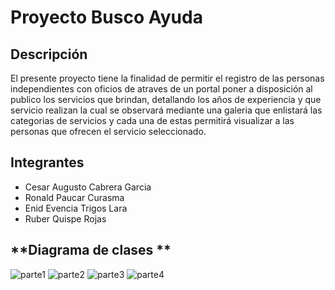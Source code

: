 


# **Proyecto Busco Ayuda**

## **Descripción**
El presente proyecto tiene la finalidad de permitir el registro de las personas independientes con oficios de atraves de un portal poner a disposición al publico los servicios que brindan, detallando los años de experiencia y que servicio realizan la cual se observará mediante una galeria que enlistará las categorias de servicios y cada una de estas permitirá visualizar a las personas que ofrecen el servicio seleccionado.

## **Integrantes**

* Cesar Augusto Cabrera Garcia
* Ronald Paucar Curasma  
* Enid Evencia Trigos Lara
* Ruber Quispe Rojas

## **Diagrama de clases **

![parte1](https://user-images.githubusercontent.com/69403610/118388213-af1ebf00-b5e8-11eb-9281-f6ccc2eb0e01.PNG)
![parte2](https://user-images.githubusercontent.com/69403610/118387671-513ca800-b5e5-11eb-9a1a-a63f55c8b10a.PNG)
![parte3](https://user-images.githubusercontent.com/69403610/118387674-53066b80-b5e5-11eb-861b-384c3c85b219.PNG)
![parte4](https://user-images.githubusercontent.com/69403610/118387676-54379880-b5e5-11eb-9522-4141faad2f38.PNG)
